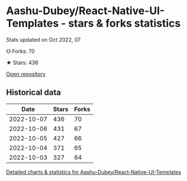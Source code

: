 # Aashu-Dubey/React-Native-UI-Templates - stars & forks statistics

Stats updated on Oct 2022, 07

☋ Forks: 70

★ Stars: 436

[Open repository](https://github.com/Aashu-Dubey/React-Native-UI-Templates)

## Historical data
| Date | Stars | Forks |
|------|-------|-------|
| 2022-10-07 | 436 | 70 | 
| 2022-10-06 | 431 | 67 | 
| 2022-10-05 | 427 | 66 | 
| 2022-10-04 | 371 | 65 | 
| 2022-10-03 | 327 | 64 | 


[Detailed charts & statistics for Aashu-Dubey/React-Native-UI-Templates](https://reviewgithub.com/rep/Aashu-Dubey/React-Native-UI-Templates)
